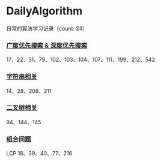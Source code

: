 # DailyAlgorithm

日常的算法学习记录（count: 24）

### <u>[广度优先搜索 & 深度优先搜索](https://github.com/shujer/DailyAlgorithm/tree/master/%E5%BD%92%E6%A1%A31)</u>

17、22、51、79、102、103、104、107、111、199、212、542

### <u>[字符串相关](https://github.com/shujer/DailyAlgorithm/tree/master/%E5%BD%92%E6%A1%A32)</u>

14、28、208、211

### <u>[二叉树相关](https://github.com/shujer/DailyAlgorithm/tree/master/%E5%BD%92%E6%A1%A33)</u>

94、144、145

### <u>[组合问题](https://github.com/shujer/DailyAlgorithm/tree/master/%E5%BD%92%E6%A1%A34)</u>

LCP 18、39、40、77、216

